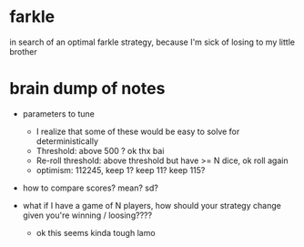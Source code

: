 # farkle
in search of an optimal farkle strategy, because I'm sick of losing to my little brother



# brain dump of notes
* parameters to tune
	+ I realize that some of these would be easy to solve for deterministically
	+ Threshold: above 500 ? ok thx bai
	+ Re-roll threshold: above threshold but have >= N dice, ok roll again
	+ optimism: 112245, keep 1? keep 11? keep 115?

* how to compare scores? mean? sd?
* what if I have a game of N players, how should your strategy change given you're winning / loosing????
	+ ok this seems kinda tough lamo
